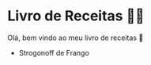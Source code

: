 # Livro de Receitas :man_cook:

Olá, bem vindo ao meu livro de receitas :vulcan_salute:

- Strogonoff de Frango